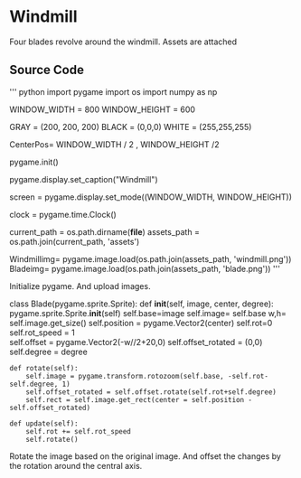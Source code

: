 # Windmill

Four blades revolve around the windmill.
Assets are attached

## Source Code


''' python
import pygame
import os
import numpy as np

WINDOW_WIDTH = 800
WINDOW_HEIGHT = 600

GRAY = (200, 200, 200)
BLACK = (0,0,0)
WHITE = (255,255,255)

CenterPos= WINDOW_WIDTH / 2 , WINDOW_HEIGHT /2

pygame.init()

pygame.display.set_caption("Windmill")

screen = pygame.display.set_mode((WINDOW_WIDTH, WINDOW_HEIGHT))

clock = pygame.time.Clock()

current_path = os.path.dirname(__file__)
assets_path = os.path.join(current_path, 'assets')

Windmillimg= pygame.image.load(os.path.join(assets_path, 'windmill.png'))
Bladeimg= pygame.image.load(os.path.join(assets_path, 'blade.png'))
'''

Initialize pygame. And upload images.

  class Blade(pygame.sprite.Sprite):
    def __init__(self, image, center, degree):
        pygame.sprite.Sprite.__init__(self)
        self.base=image
        self.image= self.base
        w,h= self.image.get_size()
        self.position = pygame.Vector2(center)
        self.rot=0
        self.rot_speed = 1        
        self.offset = pygame.Vector2(-w//2+20,0)
        self.offset_rotated = (0,0)
        self.degree = degree
      
    def rotate(self):     
        self.image = pygame.transform.rotozoom(self.base, -self.rot-self.degree, 1)
        self.offset_rotated = self.offset.rotate(self.rot+self.degree)
        self.rect = self.image.get_rect(center = self.position - self.offset_rotated)
        
    def update(self):
        self.rot += self.rot_speed
        self.rotate()
        
Rotate the image based on the original image. And offset the changes by the rotation around the central axis.
